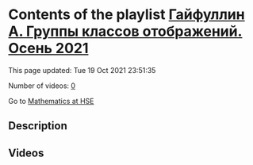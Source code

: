 # Contents of the playlist [Гайфуллин А. Группы классов отображений. Осень 2021](https://www.youtube.com/playlist?list=PLq3E5oubNNoAmYXjrYvptif63ZtJ7GXIb)

This page updated: Tue 19 Oct 2021 23:51:35

Number of videos: [0](#videos)

Go to [Mathematics at HSE](../README.md)

## Description



## Videos

